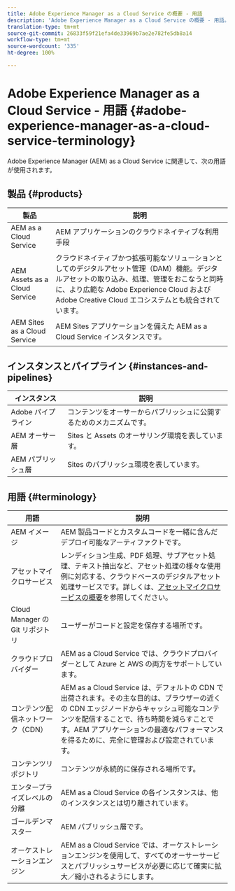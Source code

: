 ```yaml
---
title: Adobe Experience Manager as a Cloud Service の概要 - 用語
description: 'Adobe Experience Manager as a Cloud Service の概要 - 用語。 '
translation-type: tm+mt
source-git-commit: 26833f59f21efa4de33969b7ae2e782fe5db8a14
workflow-type: tm+mt
source-wordcount: '335'
ht-degree: 100%

---
```



# Adobe Experience Manager as a Cloud Service - 用語 {#adobe-experience-manager-as-a-cloud-service-terminology}

Adobe Experience Manager (AEM) as a Cloud Service に関連して、次の用語が使用されます。

## 製品 {#products}

| 製品 | 説明 |
|---|---|
| AEM as a Cloud Service | AEM アプリケーションのクラウドネイティブな利用手段 |
| AEM Assets as a Cloud Service | クラウドネイティブかつ拡張可能なソリューションとしてのデジタルアセット管理（DAM）機能。デジタルアセットの取り込み、処理、管理をおこなうと同時に、より広範な Adobe Experience Cloud および Adobe Creative Cloud エコシステムとも統合されています。 |
| AEM Sites as a Cloud Service | AEM Sites アプリケーションを備えた AEM as a Cloud Service インスタンスです。 |

## インスタンスとパイプライン {#instances-and-pipelines}

| インスタンス | 説明 |
|---|---|
| Adobe パイプライン | コンテンツをオーサーからパブリッシュに公開するためのメカニズムです。 |
| AEM オーサー層 | Sites と Assets のオーサリング環境を表しています。 |
| AEM パブリッシュ層 | Sites のパブリッシュ環境を表しています。 |


<!-- This section of the table must be alphabetic -->

## 用語 {#terminology}

| 用語 | 説明 |
|---|---|
| AEM イメージ | AEM 製品コードとカスタムコードを一緒に含んだデプロイ可能なアーティファクトです。 |
| アセットマイクロサービス | レンディション生成、PDF 処理、サブアセット処理、テキスト抽出など、アセット処理の様々な使用例に対応する、クラウドベースのデジタルアセット処理サービスです。詳しくは、[アセットマイクロサービスの概要](/help/assets/asset-microservices-overview.md)を参照してください。 |
| Cloud Manager の Git リポジトリ | ユーザーがコードと設定を保存する場所です。 |
| クラウドプロバイダー | AEM as a Cloud Service では、クラウドプロバイダーとして Azure と AWS の両方をサポートしています。 |
| コンテンツ配信ネットワーク（CDN） | AEM as a Cloud Service は、デフォルトの CDN で出荷されます。その主な目的は、ブラウザーの近くの CDN エッジノードからキャッシュ可能なコンテンツを配信することで、待ち時間を減らすことです。AEM アプリケーションの最適なパフォーマンスを得るために、完全に管理および設定されています。 |
| コンテンツリポジトリ | コンテンツが永続的に保存される場所です。 |
| エンタープライズレベルの分離 | AEM as a Cloud Service の各インスタンスは、他のインスタンスとは切り離されています。 |
| ゴールデンマスター | AEM パブリッシュ層です。 |
| オーケストレーションエンジン | AEM as a Cloud Service では、オーケストレーションエンジンを使用して、すべてのオーサーサービスとパブリッシュサービスが必要に応じて確実に拡大／縮小されるようにします。 |
